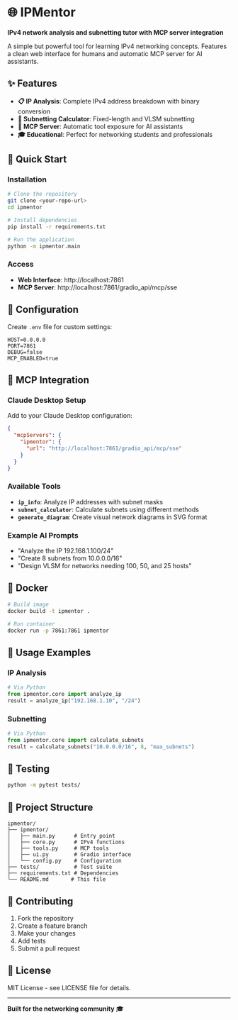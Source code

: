 # 🌐 IPMentor

**IPv4 network analysis and subnetting tutor with MCP server integration**

A simple but powerful tool for learning IPv4 networking concepts. Features a clean web interface for humans and automatic MCP server for AI assistants.

## ✨ Features

- **📋 IP Analysis**: Complete IPv4 address breakdown with binary conversion
- **🧮 Subnetting Calculator**: Fixed-length and VLSM subnetting
- **🤖 MCP Server**: Automatic tool exposure for AI assistants
- **🎓 Educational**: Perfect for networking students and professionals

## 🚀 Quick Start

### Installation

```bash
# Clone the repository
git clone <your-repo-url>
cd ipmentor

# Install dependencies
pip install -r requirements.txt

# Run the application
python -m ipmentor.main
```

### Access

- **Web Interface**: http://localhost:7861
- **MCP Server**: http://localhost:7861/gradio_api/mcp/sse

## 🔧 Configuration

Create `.env` file for custom settings:

```env
HOST=0.0.0.0
PORT=7861
DEBUG=false
MCP_ENABLED=true
```

## 🤖 MCP Integration

### Claude Desktop Setup

Add to your Claude Desktop configuration:

```json
{
  "mcpServers": {
    "ipmentor": {
      "url": "http://localhost:7861/gradio_api/mcp/sse"
    }
  }
}
```

### Available Tools

- **`ip_info`**: Analyze IP addresses with subnet masks
- **`subnet_calculator`**: Calculate subnets using different methods
- **`generate_diagram`**: Create visual network diagrams in SVG format

### Example AI Prompts

- "Analyze the IP 192.168.1.100/24"
- "Create 8 subnets from 10.0.0.0/16"
- "Design VLSM for networks needing 100, 50, and 25 hosts"

## 🐳 Docker

```bash
# Build image
docker build -t ipmentor .

# Run container
docker run -p 7861:7861 ipmentor
```

## 📖 Usage Examples

### IP Analysis
```python
# Via Python
from ipmentor.core import analyze_ip
result = analyze_ip("192.168.1.10", "/24")
```

### Subnetting
```python
# Via Python  
from ipmentor.core import calculate_subnets
result = calculate_subnets("10.0.0.0/16", 8, "max_subnets")
```

## 🧪 Testing

```bash
python -m pytest tests/
```

## 📁 Project Structure

```
ipmentor/
├── ipmentor/
│   ├── main.py      # Entry point
│   ├── core.py      # IPv4 functions
│   ├── tools.py     # MCP tools
│   ├── ui.py        # Gradio interface
│   └── config.py    # Configuration
├── tests/           # Test suite
├── requirements.txt # Dependencies
└── README.md       # This file
```

## 🤝 Contributing

1. Fork the repository
2. Create a feature branch
3. Make your changes
4. Add tests
5. Submit a pull request

## 📝 License

MIT License - see LICENSE file for details.

---

**Built for the networking community** 🎓